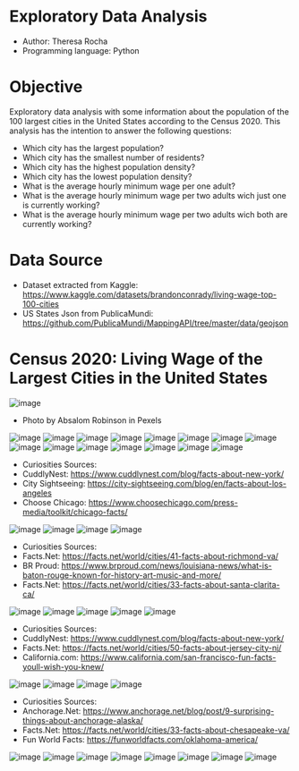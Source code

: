 # Exploratory Data Analysis

- Author: Theresa Rocha
- Programming language: Python

# Objective

Exploratory data analysis with some information about the population of the 100 largest cities in the United States according to the Census 2020.
This analysis has the intention to answer the following questions:

- Which city has the largest population?
- Which city has the smallest number of residents?
- Which city has the highest population density?
- Which city has the lowest population density?
- What is the average hourly minimum wage per one adult?
- What is the average hourly minimum wage per two adults wich just one is currently working?
- What is the average hourly minimum wage per two adults wich both are currently working?


# Data Source

- Dataset extracted from Kaggle: <https://www.kaggle.com/datasets/brandonconrady/living-wage-top-100-cities>
- US States Json from PublicaMundi: <https://github.com/PublicaMundi/MappingAPI/tree/master/data/geojson>

# Census 2020: Living Wage of the Largest Cities in the United States

![image](https://github.com/theresarocha/EDA_Living_Wage/assets/84404461/4d693be5-3eb0-4e89-9ba4-78d316ff65c4)
- Photo by Absalom Robinson in Pexels

![image](https://github.com/theresarocha/EDA_Living_Wage/assets/84404461/5fe26fb7-4a54-41cc-ad17-8ee0c2191a50)
![image](https://github.com/theresarocha/EDA_Living_Wage/assets/84404461/3b5c787e-0a26-4207-bc78-8b2d59a29289)
![image](https://github.com/theresarocha/EDA_Living_Wage/assets/84404461/fa8e39ac-1d7b-43de-83e5-3c59e72cee02)
![image](https://github.com/theresarocha/EDA_Living_Wage/assets/84404461/af160d66-ddcb-45e8-a6b3-c6512879b1c4)
![image](https://github.com/theresarocha/EDA_Living_Wage/assets/84404461/29cb1232-b56e-4ab3-9d33-676fcddf95c6)
![image](https://github.com/theresarocha/EDA_Living_Wage/assets/84404461/643458cf-165b-4277-a810-61708ffbbea3)
![image](https://github.com/theresarocha/EDA_Living_Wage/assets/84404461/746b4dfe-6bf1-468c-b4c2-96961949edcc)
![image](https://github.com/theresarocha/EDA_Living_Wage/assets/84404461/54e51ff0-9763-4ac4-a898-991c2004a655)
![image](https://github.com/theresarocha/EDA_Living_Wage/assets/84404461/e1a132c1-82df-42dd-ac36-5a669095321f)
![image](https://github.com/theresarocha/EDA_Living_Wage/assets/84404461/146361bc-848a-4cf4-89ba-544e4585edfa)
![image](https://github.com/theresarocha/EDA_Living_Wage/assets/84404461/96cb91cb-3fb7-4387-a1dd-becfabccdd2f)
![image](https://github.com/theresarocha/EDA_Living_Wage/assets/84404461/cb6fddf0-ccd6-4489-82ca-f994ecd5b72a)
![image](https://github.com/theresarocha/EDA_Living_Wage/assets/84404461/c9195b26-7624-4871-9405-d6bfd201bc0b)
![image](https://github.com/theresarocha/EDA_Living_Wage/assets/84404461/5ae01d5c-5ba3-4d40-87b6-ec11d7919fa9)
![image](https://github.com/theresarocha/EDA_Living_Wage/assets/84404461/073fa8c7-c732-44a0-ad79-258fc25fe21d)

- Curiosities Sources:
- CuddlyNest: <https://www.cuddlynest.com/blog/facts-about-new-york/>
- City Sightseeing: <https://city-sightseeing.com/blog/en/facts-about-los-angeles>
- Choose Chicago: <https://www.choosechicago.com/press-media/toolkit/chicago-facts/>

![image](https://github.com/theresarocha/EDA_Living_Wage/assets/84404461/a8b2bb18-107a-4c30-9314-e55d019b2b19)
![image](https://github.com/theresarocha/EDA_Living_Wage/assets/84404461/ffbc49d2-4d9e-4a75-be9a-d170ac0e9082)
![image](https://github.com/theresarocha/EDA_Living_Wage/assets/84404461/d4b40170-2d96-4ab0-b1f3-84188cc369f3)
![image](https://github.com/theresarocha/EDA_Living_Wage/assets/84404461/9e24fbab-a65e-4ff1-8baa-ef12cd57f463)

- Curiosities Sources:
- Facts.Net: <https://facts.net/world/cities/41-facts-about-richmond-va/>
- BR Proud: <https://www.brproud.com/news/louisiana-news/what-is-baton-rouge-known-for-history-art-music-and-more/>
- Facts.Net: <https://facts.net/world/cities/33-facts-about-santa-clarita-ca/>

![image](https://github.com/theresarocha/EDA_Living_Wage/assets/84404461/d55bf64b-e1cb-4656-96b9-7a7948c295b6)
![image](https://github.com/theresarocha/EDA_Living_Wage/assets/84404461/adb0f11c-18e2-4721-9f9c-c61d575db50d)
![image](https://github.com/theresarocha/EDA_Living_Wage/assets/84404461/1996c45c-1bf1-4124-b41d-4fca4bf7b805)
![image](https://github.com/theresarocha/EDA_Living_Wage/assets/84404461/9d7f5fb8-7ad7-4d77-bcba-023ac4d552a6)
![image](https://github.com/theresarocha/EDA_Living_Wage/assets/84404461/a10b1331-5664-481a-a366-fe9413b8e440)

- Curiosities Sources:
- CuddlyNest: <https://www.cuddlynest.com/blog/facts-about-new-york/>
- Facts.Net: <https://facts.net/world/cities/50-facts-about-jersey-city-nj/>
- California.com: <https://www.california.com/san-francisco-fun-facts-youll-wish-you-knew/>

![image](https://github.com/theresarocha/EDA_Living_Wage/assets/84404461/00216c63-5da1-4c1a-9427-809337937845)
![image](https://github.com/theresarocha/EDA_Living_Wage/assets/84404461/f5d29a39-d341-4019-a59b-f873b4ec4440)
![image](https://github.com/theresarocha/EDA_Living_Wage/assets/84404461/90c9026f-2918-4b2b-81ed-f23c3e400753)
![image](https://github.com/theresarocha/EDA_Living_Wage/assets/84404461/810499cf-03aa-46f6-9d6a-e02f8452e06f)

- Curiosities Sources:
- Anchorage.Net: <https://www.anchorage.net/blog/post/9-surprising-things-about-anchorage-alaska/>
- Facts.Net: <https://facts.net/world/cities/33-facts-about-chesapeake-va/>
- Fun World Facts: <https://funworldfacts.com/oklahoma-america/>

![image](https://github.com/theresarocha/EDA_Living_Wage/assets/84404461/41182c6d-8dc9-4e76-8371-19afd04ab83e)
![image](https://github.com/theresarocha/EDA_Living_Wage/assets/84404461/26887e18-04fa-48e1-a192-7e1bbe537bef)
![image](https://github.com/theresarocha/EDA_Living_Wage/assets/84404461/2c011e71-2e64-4cf2-8955-81c170b2736a)
![image](https://github.com/theresarocha/EDA_Living_Wage/assets/84404461/788c773b-0715-42af-bbef-67201add1391)
![image](https://github.com/theresarocha/EDA_Living_Wage/assets/84404461/5de4778f-c2a2-4067-b04d-3488776c2a4f)
![image](https://github.com/theresarocha/EDA_Living_Wage/assets/84404461/00e13b21-6fbe-4b7e-b552-b32af6c1a86e)
![image](https://github.com/theresarocha/EDA_Living_Wage/assets/84404461/6a87f84d-07a4-44a7-a505-593cb4190a32)
![image](https://github.com/theresarocha/EDA_Living_Wage/assets/84404461/060923b2-5a44-4445-90f5-03fd07c5c434)







































